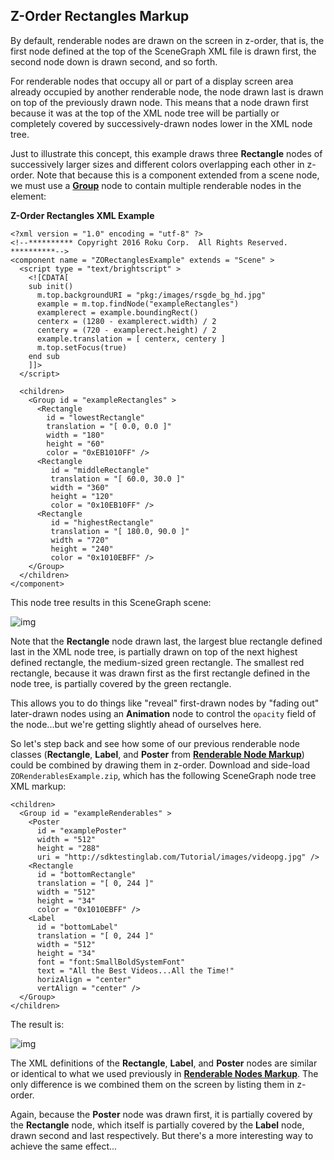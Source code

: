## Z-Order Rectangles Markup

By default, renderable nodes are drawn on the screen in z-order, that is, the first node defined at the top of the SceneGraph XML file is drawn first, the second node down is drawn second, and so forth.

For renderable nodes that occupy all or part of a display screen area already occupied by another renderable node, the node drawn last is drawn on top of the previously drawn node. This means that a node drawn first because it was at the top of the XML node tree will be partially or completely covered by successively-drawn nodes lower in the XML node tree. 

Just to illustrate this concept, this example draws three **Rectangle** nodes of successively larger sizes and different colors overlapping each other in z-order. Note that because this is a component extended from a scene node, we must use a [**Group**](https://developer.roku.com/docs/references/api-index/scenegraph/layout-group-nodes/group.md) node to contain multiple renderable nodes in the **<children>** element:

**Z-Order Rectangles XML Example** 
```
<?xml version = "1.0" encoding = "utf-8" ?>
<!--********** Copyright 2016 Roku Corp.  All Rights Reserved. **********-->
<component name = "ZORectanglesExample" extends = "Scene" >
  <script type = "text/brightscript" >
    <![CDATA[
    sub init()
      m.top.backgroundURI = "pkg:/images/rsgde_bg_hd.jpg"
      example = m.top.findNode("exampleRectangles")
      examplerect = example.boundingRect()
      centerx = (1280 - examplerect.width) / 2
      centery = (720 - examplerect.height) / 2
      example.translation = [ centerx, centery ]
      m.top.setFocus(true)
    end sub
    ]]>
  </script>
  
  <children>
    <Group id = "exampleRectangles" >
      <Rectangle
        id = "lowestRectangle"
        translation = "[ 0.0, 0.0 ]"
        width = "180"
        height = "60"
        color = "0xEB1010FF" />
      <Rectangle
         id = "middleRectangle"
         translation = "[ 60.0, 30.0 ]"
         width = "360"
         height = "120"
         color = "0x10EB10FF" />
      <Rectangle
         id = "highestRectangle"
         translation = "[ 180.0, 90.0 ]"
         width = "720"
         height = "240"
         color = "0x1010EBFF" />
    </Group>
  </children>
</component>
```

This node tree results in this SceneGraph scene:

![img](https://sdkdocs.roku.com/download/attachments/1606018/zorectanglesdoc.jpg?version=2&modificationDate=1472835755062&api=v2)

Note that the **Rectangle** node drawn last, the largest blue rectangle defined last in the XML node tree, is partially drawn on top of the next highest defined rectangle, the medium-sized green rectangle. The smallest red rectangle, because it was drawn first as the first rectangle defined in the node tree, is partially covered by the green rectangle. 

This allows you to do things like "reveal" first-drawn nodes by "fading out" later-drawn nodes using an **Animation** node to control the `opacity` field of the node...but we're getting slightly ahead of ourselves here.

So let's step back and see how some of our previous renderable node classes (**Rectangle**, **Label**, and **Poster** from [**Renderable Node Markup**](https://github.com/rokudev/samples/tree/master/ux%20components/screen%20elements/renderable%20nodes)) could be combined by drawing them in z-order. Download and side-load `ZORenderablesExample.zip`, which has the following SceneGraph node tree XML markup:

```
<children>
  <Group id = "exampleRenderables" >
    <Poster 
      id = "examplePoster" 
      width = "512" 
      height = "288" 
      uri = "http://sdktestinglab.com/Tutorial/images/videopg.jpg" />
    <Rectangle 
      id = "bottomRectangle" 
      translation = "[ 0, 244 ]" 
      width = "512" 
      height = "34" 
      color = "0x1010EBFF" />
    <Label 
      id = "bottomLabel" 
      translation = "[ 0, 244 ]" 
      width = "512" 
      height = "34" 
      font = "font:SmallBoldSystemFont" 
      text = "All the Best Videos...All the Time!" 
      horizAlign = "center" 
      vertAlign = "center" />
  </Group>
</children>
```

The result is:

![img](https://sdkdocs.roku.com/download/attachments/1606018/zorenderablesdoc.jpg?version=2&modificationDate=1472835838055&api=v2)

The XML definitions of the **Rectangle**, **Label**, and **Poster** nodes are similar or identical to what we used previously in [**Renderable Nodes Markup**](https://github.com/rokudev/samples/tree/master/ux%20components/screen%20elements/renderable%20nodes). The only difference is we combined them on the screen by listing them in z-order.

Again, because the **Poster** node was drawn first, it is partially covered by the **Rectangle** node, which itself is partially covered by the **Label** node, drawn second and last respectively. But there's a more interesting way to achieve the same effect...